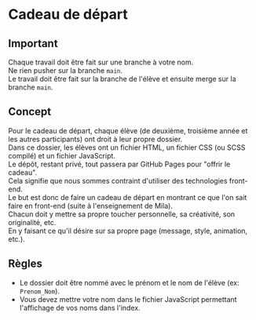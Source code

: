# Cadeau de départ
## Important
Chaque travail doit être fait sur une branche à votre nom.\
Ne rien pusher sur la branche `main`.\
Le travail doit être fait sur la branche de l'élève et ensuite merge sur la branche `main`.
## Concept
Pour le cadeau de départ, chaque élève (de deuxième, troisième année et les autres participants) ont droit à leur propre dossier.\
Dans ce dossier, les élèves ont un fichier HTML, un fichier CSS (ou SCSS compilé) et un fichier JavaScript.\
Le dépôt, restant privé, tout passera par GitHub Pages pour "offrir le cadeau".\
Cela signifie que nous sommes contraint d'utiliser des technologies front-end.\
Le but est donc de faire un cadeau de départ en montrant ce que l'on sait faire en front-end (suite à l'enseignement de Mila).\
Chacun doit y mettre sa propre toucher personnelle, sa créativité, son originalité, etc.\
En y faisant ce qu'il désire sur sa propre page (message, style, animation, etc.).
## Règles
- Le dossier doit être nommé avec le prénom et le nom de l'élève (ex: `Prenom_Nom`).
- Vous devez mettre votre nom dans le fichier JavaScript permettant l'affichage de vos noms dans l'index.